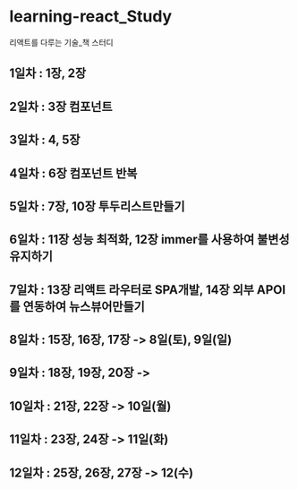 # learning-react_Study
리액트를 다루는 기술_책 스터디


## 1일차 :  1장, 2장


## 2일차 : 3장 컴포넌트


## 3일차 : 4, 5장


## 4일차 : 6장 컴포넌트 반복

## 5일차 : 7장, 10장 투두리스트만들기

## 6일차 : 11장 성능 최적화, 12장 immer를 사용하여 불변성 유지하기

## 7일차 : 13장 리액트 라우터로 SPA개발, 14장 외부 APOI를 연동하여 뉴스뷰어만들기

## 8일차 : 15장, 16장, 17장 -> 8일(토), 9일(일)

## 9일차 : 18장, 19장, 20장 -> 

## 10일차 : 21장, 22장 -> 10일(월)

## 11일차 : 23장, 24장 -> 11일(화)

## 12일차 : 25장, 26장, 27장 -> 12(수)
